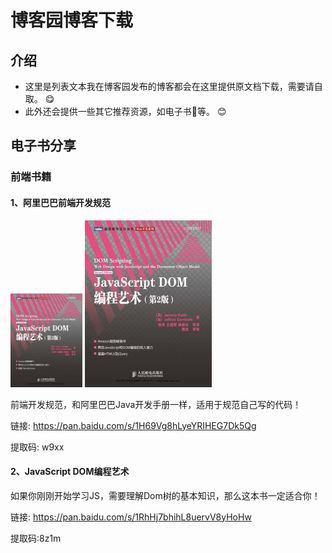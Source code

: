 # 博客园博客下载

## 介绍
- 这里是列表文本我在博客园发布的博客都会在这里提供原文档下载，需要请自取。 :yum: 
- 此外还会提供一些其它推荐资源，如电子书:book:等。 :blush: 

## 电子书分享

### 前端书籍

#### 1、阿里巴巴前端开发规范

<img src="assets/image-20211125203049338.png" alt="image-20211125203049338" style="zoom:25%;" /> ![image-20211125203450905](assets/image-20211125203450905.png)

前端开发规范，和阿里巴巴Java开发手册一样，适用于规范自己写的代码！

链接: https://pan.baidu.com/s/1H69Vg8hLyeYRIHEG7Dk5Qg 

提取码: w9xx

#### 2、JavaScript DOM编程艺术

如果你刚刚开始学习JS，需要理解Dom树的基本知识，那么这本书一定适合你！

链接: https://pan.baidu.com/s/1RhHj7bhihL8uervV8yHoHw 

提取码:8z1m

